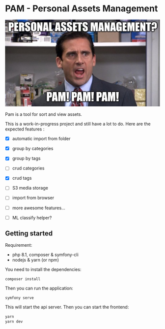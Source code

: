 # PAM - Personal Assets Management

![](./public/pam.jpg)

Pam is a tool for sort and view assets.


This is a work-in-progress project and still have a lot to do. Here are the expected features : 
- [x] automatic import from folder
- [x] group by categories
- [x] group by tags 
- [ ] crud categories
- [x] crud tags
- [ ] S3 media storage
- [ ] import from browser
- [ ] more awesome features...
- [ ] ML classify helper?


## Getting started

Requirement:
- php 8.1, composer & symfony-cli
- nodejs & yarn (or npm)

You need to install the dependencies:

```
composer install
```

Then you can run the application:

```
symfony serve
```

This will start the api server. Then you can start the frontend:

```
yarn
yarn dev
```